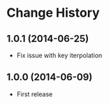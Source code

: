 # Change History

## 1.0.1 (2014-06-25)

* Fix issue with key iterpolation

## 1.0.0 (2014-06-09)

* First release
